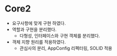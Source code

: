 Core2
=====

* 요구사항에 맞게 구현 하였다.
* 역할과 구현을 분리했다.
  * 다형성, 인터페이스와 구현 객체를 분리했다.
* 객체 지향 원리를 적용하였다.
    * 관심사의 분리, AppConfig 리펙터링, SOLID 적용